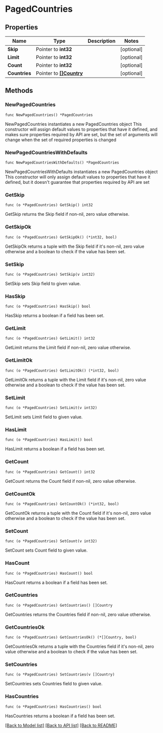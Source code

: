 # PagedCountries

## Properties

Name | Type | Description | Notes
------------ | ------------- | ------------- | -------------
**Skip** | Pointer to **int32** |  | [optional] 
**Limit** | Pointer to **int32** |  | [optional] 
**Count** | Pointer to **int32** |  | [optional] 
**Countries** | Pointer to [**[]Country**](Country.md) |  | [optional] 

## Methods

### NewPagedCountries

`func NewPagedCountries() *PagedCountries`

NewPagedCountries instantiates a new PagedCountries object
This constructor will assign default values to properties that have it defined,
and makes sure properties required by API are set, but the set of arguments
will change when the set of required properties is changed

### NewPagedCountriesWithDefaults

`func NewPagedCountriesWithDefaults() *PagedCountries`

NewPagedCountriesWithDefaults instantiates a new PagedCountries object
This constructor will only assign default values to properties that have it defined,
but it doesn't guarantee that properties required by API are set

### GetSkip

`func (o *PagedCountries) GetSkip() int32`

GetSkip returns the Skip field if non-nil, zero value otherwise.

### GetSkipOk

`func (o *PagedCountries) GetSkipOk() (*int32, bool)`

GetSkipOk returns a tuple with the Skip field if it's non-nil, zero value otherwise
and a boolean to check if the value has been set.

### SetSkip

`func (o *PagedCountries) SetSkip(v int32)`

SetSkip sets Skip field to given value.

### HasSkip

`func (o *PagedCountries) HasSkip() bool`

HasSkip returns a boolean if a field has been set.

### GetLimit

`func (o *PagedCountries) GetLimit() int32`

GetLimit returns the Limit field if non-nil, zero value otherwise.

### GetLimitOk

`func (o *PagedCountries) GetLimitOk() (*int32, bool)`

GetLimitOk returns a tuple with the Limit field if it's non-nil, zero value otherwise
and a boolean to check if the value has been set.

### SetLimit

`func (o *PagedCountries) SetLimit(v int32)`

SetLimit sets Limit field to given value.

### HasLimit

`func (o *PagedCountries) HasLimit() bool`

HasLimit returns a boolean if a field has been set.

### GetCount

`func (o *PagedCountries) GetCount() int32`

GetCount returns the Count field if non-nil, zero value otherwise.

### GetCountOk

`func (o *PagedCountries) GetCountOk() (*int32, bool)`

GetCountOk returns a tuple with the Count field if it's non-nil, zero value otherwise
and a boolean to check if the value has been set.

### SetCount

`func (o *PagedCountries) SetCount(v int32)`

SetCount sets Count field to given value.

### HasCount

`func (o *PagedCountries) HasCount() bool`

HasCount returns a boolean if a field has been set.

### GetCountries

`func (o *PagedCountries) GetCountries() []Country`

GetCountries returns the Countries field if non-nil, zero value otherwise.

### GetCountriesOk

`func (o *PagedCountries) GetCountriesOk() (*[]Country, bool)`

GetCountriesOk returns a tuple with the Countries field if it's non-nil, zero value otherwise
and a boolean to check if the value has been set.

### SetCountries

`func (o *PagedCountries) SetCountries(v []Country)`

SetCountries sets Countries field to given value.

### HasCountries

`func (o *PagedCountries) HasCountries() bool`

HasCountries returns a boolean if a field has been set.


[[Back to Model list]](../README.md#documentation-for-models) [[Back to API list]](../README.md#documentation-for-api-endpoints) [[Back to README]](../README.md)



